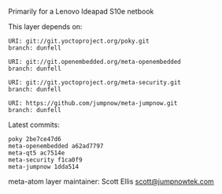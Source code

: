 Primarily for a Lenovo Ideapad S10e netbook

This layer depends on:

    URI: git://git.yoctoproject.org/poky.git
    branch: dunfell

    URI: git://git.openembedded.org/meta-openembedded
    branch: dunfell

    URI: git://git.yoctoproject.org/meta-security.git
    branch: dunfell

    URI: https://github.com/jumpnow/meta-jumpnow.git
    branch: dunfell


Latest commits:

    poky 2be7ce47d6
    meta-openembedded a62ad7797
    meta-qt5 ac7514e
    meta-security f1ca0f9
    meta-jumpnow 1dda514

meta-atom layer maintainer: Scott Ellis <scott@jumpnowtek.com>
